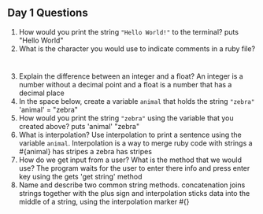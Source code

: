 ## Day 1 Questions

1. How would you print the string `"Hello World!"` to the terminal?
 puts "Hello World"
1. What is the character you would use to indicate comments in a ruby file?
   #
1. Explain the difference between an integer and a float?
 An integer is a number without a decimal point and a float is a number that has a decimal place
1. In the space below, create a variable `animal` that holds the string `"zebra"`
 'animal' = "zebra"
1. How would you print the string `"zebra"` using the variable that you created above?
 puts 'animal'
  "zebra"
1. What is interpolation? Use interpolation to print a sentence using the variable `animal`.
Interpolation is a way to merge ruby code with strings
 a #{animal} has stripes
 a zebra has stripes
1. How do we get input from a user? What is the method that we would use?
 The program waits for the user to enter there info and press enter key using the gets 'get string' method
1. Name and describe two common string methods.
concatenation joins strings together with the plus sign and interpolation sticks data into the middle of a string, using the interpolation marker #{}
